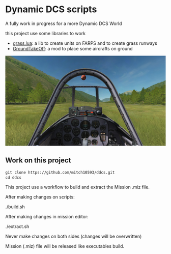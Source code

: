 # Dynamic DCS scripts

A fully work in progress for a more Dynamic DCS World

this project use some libraries to work

* [grass.lua](doc/grass.md): a lib to create units on FARPS and to create grass runways
* [GroundTakeOff](mod/GroundTakeOff/README.md): a mod to place some aircrafts on ground

![map_view](doc/grass/runway_cockpit.jpg)

## Work on this project

```shell
git clone https://github.com/mitch10593/ddcs.git
cd ddcs
```

This project use a workflow to build and extract the Mission .miz file.

After making changes on scripts:

./build.sh

After making changes in mission editor:

./extract.sh

Never make changes on both sides (changes will be overwritten)

Mission (.miz) file will be released like executables build.